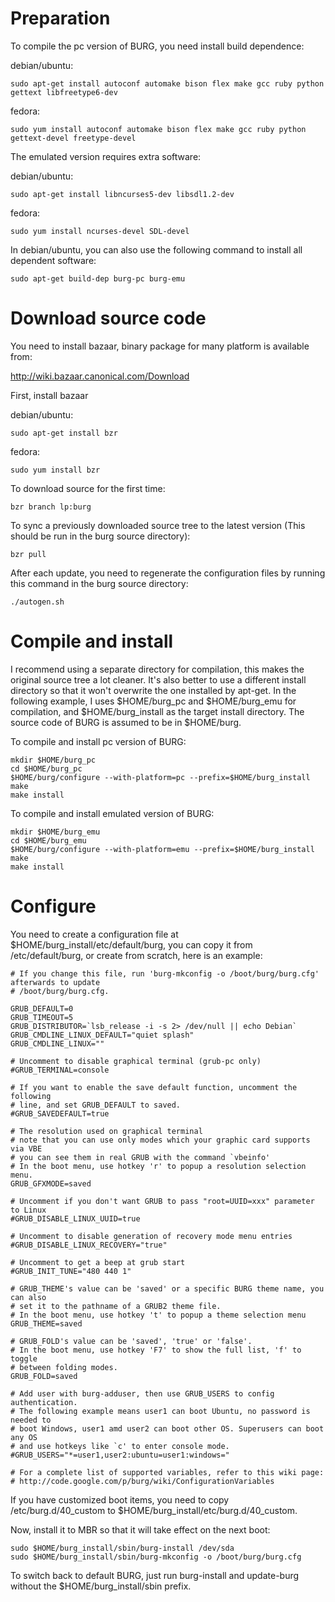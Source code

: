 # Preparation #

To compile the pc version of BURG, you need install build dependence:

debian/ubuntu:
```
sudo apt-get install autoconf automake bison flex make gcc ruby python gettext libfreetype6-dev
```

fedora:
```
sudo yum install autoconf automake bison flex make gcc ruby python gettext-devel freetype-devel
```

The emulated version requires extra software:

debian/ubuntu:
```
sudo apt-get install libncurses5-dev libsdl1.2-dev
```

fedora:
```
sudo yum install ncurses-devel SDL-devel
```

In debian/ubuntu, you can also use the following command to install all dependent software:
```
sudo apt-get build-dep burg-pc burg-emu
```

# Download source code #

You need to install bazaar, binary package for many platform is available from:

http://wiki.bazaar.canonical.com/Download

First, install bazaar

debian/ubuntu:
```
sudo apt-get install bzr
```

fedora:
```
sudo yum install bzr
```

To download source for the first time:
```
bzr branch lp:burg
```

To sync a previously downloaded source tree to the latest version (This should be run in the burg source directory):
```
bzr pull
```


After each update, you need to regenerate the configuration files by running this command in the burg source directory:
```
./autogen.sh
```

# Compile and install #

I recommend using a separate directory for compilation, this makes the original source tree a lot cleaner. It's also better to use a different install directory so that it won't overwrite the one installed by apt-get. In the following example, I uses $HOME/burg\_pc and $HOME/burg\_emu for compilation, and $HOME/burg\_install as the target install directory. The source code of BURG is assumed to be in $HOME/burg.

To compile and install pc version of BURG:
```
mkdir $HOME/burg_pc
cd $HOME/burg_pc
$HOME/burg/configure --with-platform=pc --prefix=$HOME/burg_install
make
make install
```

To compile and install emulated version of BURG:
```
mkdir $HOME/burg_emu
cd $HOME/burg_emu
$HOME/burg/configure --with-platform=emu --prefix=$HOME/burg_install
make
make install
```

# Configure #

You need to create a configuration file at $HOME/burg\_install/etc/default/burg, you can copy it from /etc/default/burg, or create from scratch, here is an example:

```
# If you change this file, run 'burg-mkconfig -o /boot/burg/burg.cfg' afterwards to update
# /boot/burg/burg.cfg.

GRUB_DEFAULT=0
GRUB_TIMEOUT=5
GRUB_DISTRIBUTOR=`lsb_release -i -s 2> /dev/null || echo Debian`
GRUB_CMDLINE_LINUX_DEFAULT="quiet splash"
GRUB_CMDLINE_LINUX=""

# Uncomment to disable graphical terminal (grub-pc only)
#GRUB_TERMINAL=console

# If you want to enable the save default function, uncomment the following
# line, and set GRUB_DEFAULT to saved.
#GRUB_SAVEDEFAULT=true

# The resolution used on graphical terminal
# note that you can use only modes which your graphic card supports via VBE
# you can see them in real GRUB with the command `vbeinfo'
# In the boot menu, use hotkey 'r' to popup a resolution selection menu.
GRUB_GFXMODE=saved

# Uncomment if you don't want GRUB to pass "root=UUID=xxx" parameter to Linux
#GRUB_DISABLE_LINUX_UUID=true

# Uncomment to disable generation of recovery mode menu entries
#GRUB_DISABLE_LINUX_RECOVERY="true"

# Uncomment to get a beep at grub start
#GRUB_INIT_TUNE="480 440 1"

# GRUB_THEME's value can be 'saved' or a specific BURG theme name, you can also
# set it to the pathname of a GRUB2 theme file.
# In the boot menu, use hotkey 't' to popup a theme selection menu
GRUB_THEME=saved

# GRUB_FOLD's value can be 'saved', 'true' or 'false'.
# In the boot menu, use hotkey 'F7' to show the full list, 'f' to toggle
# between folding modes.
GRUB_FOLD=saved

# Add user with burg-adduser, then use GRUB_USERS to config authentication.
# The following example means user1 can boot Ubuntu, no password is needed to
# boot Windows, user1 amd user2 can boot other OS. Superusers can boot any OS
# and use hotkeys like `c' to enter console mode.
#GRUB_USERS="*=user1,user2:ubuntu=user1:windows="

# For a complete list of supported variables, refer to this wiki page:
# http://code.google.com/p/burg/wiki/ConfigurationVariables
```

If you have customized boot items, you need to copy /etc/burg.d/40\_custom to $HOME/burg\_install/etc/burg.d/40\_custom.

Now, install it to MBR so that it will take effect on the next boot:
```
sudo $HOME/burg_install/sbin/burg-install /dev/sda
sudo $HOME/burg_install/sbin/burg-mkconfig -o /boot/burg/burg.cfg
```

To switch back to default BURG, just run burg-install and update-burg without the $HOME/burg\_install/sbin prefix.